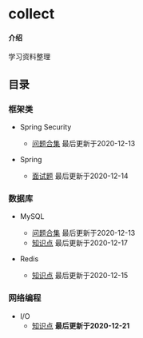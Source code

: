# collect

#### 介绍
学习资料整理


## 目录
### 框架类
+ Spring Security
  - [问题合集](note/security/问题合集.md)  最后更新于2020-12-13  
  
+ Spring
  - [面试题](note/spring/知识点.md)  最后更新于2020-12-14  

### 数据库
+ MySQL
  - [问题合集](note/mysql/问题合集.md)  最后更新于2020-12-13  
  - [知识点](note/mysql/知识点.md)  最后更新于2020-12-17  

+ Redis
  - [知识点](note/redis/知识点.md)  最后更新于2020-12-15  
  
### 网络编程
+ I/O
  - [知识点](note/io/知识点.md)  **最后更新于2020-12-21**  
